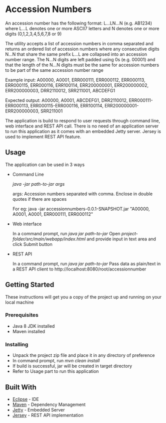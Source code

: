 # Accession Numbers
An accession number has the following format: L...LN...N (e.g. AB1234)
where L...L denotes one or more ASCII7 letters and N denotes one or more digits (0,1,2,3,4,5,6,7,8 or 9)

The utility accepts a list of accession numbers in comma separated and returns an ordered list of accession numbers where any consecutive digits N...N that share the same prefix L...L are collapsed into an accession number range. The N...N digits are left padded using 0s (e.g. 00001) and that the length of the N...N digits must be the same for accession numbers to be part of the same accession number range

Example input:
A00000, A0001, ERR000111, ERR000112, ERR000113, ERR000115, ERR000116, ERR100114, ERR200000001, ERR200000002, ERR200000003, DRR2110012, SRR211001, ABCDEFG1

Expected output:
A00000, A0001, ABCDEFG1, DRR2110012, ERR000111-ERR000113, ERR000115-ERR000116, ERR100114, ERR200000001-ERR200000003, SRR211001 

The application is build to respond to user requests through command line, web interface and REST API call. There is no need of an application server to run this application as it comes with an embedded Jetty server. Jersey is used to implement REST API feature.

## Usage

The application can be used in 3 ways

* Command Line

  	 *java -jar path-to-jar args*

	 args: Accession numbers separated with comma. Enclose in double quotes if there are spaces
      
  	 For eg: java -jar accessionnumbers-0.0.1-SNAPSHOT.jar "A00000, A0001, A0001, ERR000111, ERR000112"
 
 * Web interface
 	
 	In a command prompt, run *java jar path-to-jar* 
  	Open *project-folder/src/main/webapp/index.html* and provide input in text area and click Submit button
  
 * REST API
 
  	In a command prompt, run *java jar path-to-jar*
  	Pass data as plain/text in a REST API client to http://localhost:8080/root/accessionnumber


## Getting Started
These instructions will get you a copy of the project up and running on your local machine


### Prerequisites

* Java 8 JDK installed
* Maven installed

### Installing

* Unpack the project zip file and place it in any directory of preference
* In command prompt, run *mvn clean install*
* If build is successful, jar will be created in target directory
* Refer to Usage part to run this application


## Built With

* [Eclipse](https://eclipse.org/ide/) - IDE
* [Maven](https://maven.apache.org/) - Dependency Management
* [Jetty](https://eclipse.org/jetty) - Embedded Server
* [Jersey](https://jersey.github.io/) - REST API implementation



